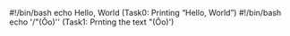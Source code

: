 #!/bin/bash
echo Hello, World (Task0: Printing “Hello, World”)
#!/bin/bash
echo '/"(Ôo)'' (Task1: Prnting the text "(Ôo)')
